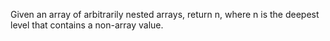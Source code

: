 Given an array of arbitrarily nested arrays, return n, where n is the deepest level that contains a non-array value.